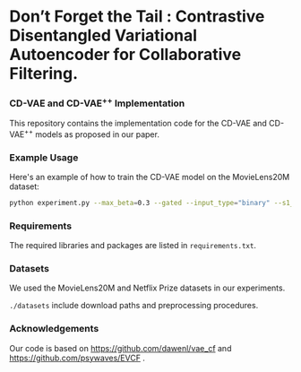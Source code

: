 # Don’t Forget the Tail : Contrastive Disentangled Variational Autoencoder for Collaborative Filtering.

### CD-VAE and CD-VAE<sup>++</sup> Implementation

This repository contains the implementation code for the CD-VAE and CD-VAE<sup>++</sup> models as proposed in our paper.

### Example Usage

Here's an example of how to train the CD-VAE model on the MovieLens20M dataset:

```bash
python experiment.py --max_beta=0.3 --gated --input_type="binary" --s1_size=200 --s2_size=200 --z_size=200 --hidden_size=600 --num_layers=2 --note="ml20m(CD-VAE)"
```
### Requirements
The required libraries and packages are listed in ```requirements.txt```.
### Datasets
We used the MovieLens20M and Netflix Prize datasets in our experiments. 

```./datasets``` include download paths and preprocessing procedures.

### Acknowledgements
Our code is based on https://github.com/dawenl/vae_cf and https://github.com/psywaves/EVCF .
